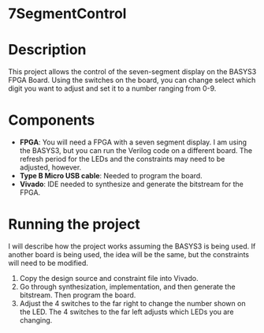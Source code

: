 # 7SegmentControl

# Description
This project allows the control of the seven-segment display on the BASYS3 FPGA Board. Using the switches on the board, you can change select which digit you want to adjust and set it to a number ranging from 0-9. 

# Components
* __FPGA__: You will need a FPGA with a seven segment display. I am using the BASYS3, but you can run the Verilog code on a different board. The refresh period for the LEDs and the constraints may need to be adjusted, however.
* __Type B Micro USB cable__: Needed to program the board.
* __Vivado__: IDE needed to synthesize and generate the bitstream for the FPGA.

# Running the project
I will describe how the project works assuming the BASYS3 is being used. If another board is being used, the idea will be the same, but the constraints will need to be modified.
1. Copy the design source and constraint file into Vivado.
2. Go through synthesization, implementation, and then generate the bitstream. Then program the board.
3. Adjust the 4 switches to the far right to change the number shown on the LED. The 4 switches to the far left adjusts which LEDs you are changing.



